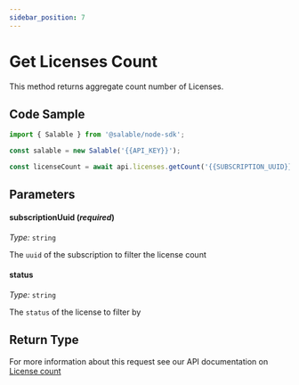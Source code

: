 ```yaml
---
sidebar_position: 7
---
```


# Get Licenses Count

This method returns aggregate count number of Licenses.

## Code Sample

```typescript
import { Salable } from '@salable/node-sdk';

const salable = new Salable('{{API_KEY}}');

const licenseCount = await api.licenses.getCount('{{SUBSCRIPTION_UUID}}');
```

## Parameters

#### subscriptionUuid (_required_)

_Type:_ `string`

The `uuid` of the subscription to filter the license count

#### status

_Type:_ `string`

The `status` of the license to filter by

## Return Type

For more information about this request see our API documentation on [License count](https://docs.salable.app/api#tag/Licenses/operation/getLicensesCount)
